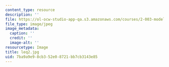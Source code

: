 ```yaml
---
content_type: resource
description: ''
file: https://ol-ocw-studio-app-qa.s3.amazonaws.com/courses/2-003-modeling-dynamics-and-control-i-spring-2005/7ba9a9e98cb352e08721bb7cb3143e85_leq2.jpg
file_type: image/jpeg
image_metadata:
  caption: ''
  credit: ''
  image-alt: ''
resourcetype: Image
title: leq2.jpg
uid: 7ba9a9e9-8cb3-52e0-8721-bb7cb3143e85
---
```

